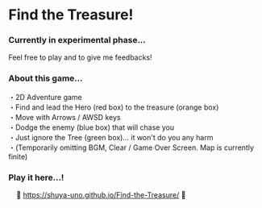 
# Find the Treasure!

### Currently in experimental phase...
Feel free to play and to give me feedbacks!

### About this game...
・2D Adventure game  
・Find and lead the Hero (red box) to the treasure (orange box)  
・Move with Arrows / AWSD keys  
・Dodge the enemy (blue box) that will chase you  
・Just ignore the Tree (green box)... it won't do you any harm  
・(Temporarily omitting BGM, Clear / Game Over Screen. Map is currently finite)

### Play it here...!
&nbsp;&nbsp;&nbsp;&nbsp;💎 <https://shuya-uno.github.io/Find-the-Treasure/> 🌳
